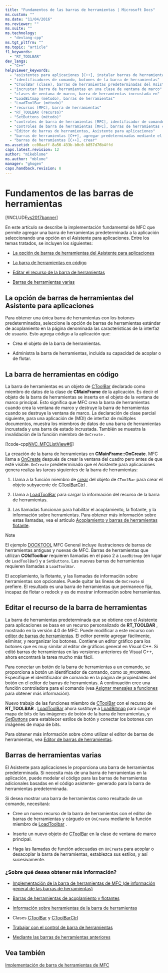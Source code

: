 ```yaml
---
title: "Fundamentos de las barras de herramientas | Microsoft Docs"
ms.custom: ""
ms.date: "11/04/2016"
ms.reviewer: ""
ms.suite: ""
ms.technology: 
  - "devlang-cpp"
ms.tgt_pltfrm: ""
ms.topic: "article"
f1_keywords: 
  - "RT_TOOLBAR"
dev_langs: 
  - "C++"
helpviewer_keywords: 
  - "asistentes para aplicaciones [C++], instalar barras de herramientas de la aplicación predeterminadas"
  - "identificadores de comando, botones de la barra de herramientas"
  - "CToolBar (clase), barras de herramientas predeterminadas del Asistente para aplicaciones"
  - "incrustar barra de herramientas en una clase de ventana de marco"
  - "clases de ventana de marco, barra de herramientas incrustada en"
  - "LoadBitmap (método), barras de herramientas"
  - "LoadToolBar (método)"
  - "recursos [MFC], barra de herramientas"
  - "RT_TOOLBAR (recurso)"
  - "SetButtons (método)"
  - "controles de barra de herramientas [MFC], identificador de comando"
  - "controles de barra de herramientas [MFC], barras de herramientas creadas mediante el Asistente para aplicaciones"
  - "Editor de barras de herramientas, Asistente para aplicaciones"
  - "barras de herramientas [C++], agregar predeterminadas mediante el Asistente para aplicaciones"
  - "barras de herramientas [C++], crear"
ms.assetid: cc00aaff-8a56-433b-b0c0-b857d76b4ffd
caps.latest.revision: 12
author: "mikeblome"
ms.author: "mblome"
manager: "ghogen"
caps.handback.revision: 8
---
```

# Fundamentos de las barras de herramientas
[!INCLUDE[vs2017banner](../assembler/inline/includes/vs2017banner.md)]

En este artículo se describe la implementación fundamental de MFC que permite agregar una barra de herramientas predeterminada a la aplicación seleccionando una opción en el Asistente para aplicaciones.  Entre los temas tratados, se incluyen los siguientes:  
  
-   [La opción de barras de herramientas del Asistente para aplicaciones](#_core_the_appwizard_toolbar_option)  
  
-   [La barra de herramientas en código](#_core_the_toolbar_in_code)  
  
-   [Editar el recurso de la barra de herramientas](#_core_editing_the_toolbar_resource)  
  
-   [Barras de herramientas varias](#_core_multiple_toolbars)  
  
##  <a name="_core_the_appwizard_toolbar_option"></a> La opción de barras de herramientas del Asistente para aplicaciones  
 Para obtener una única barra de herramientas con los botones predeterminados, seleccione la opción de barras de herramientas estándar de acoplamiento en la página denominada las características de la interfaz de usuario.  Esto agrega código a la aplicación que:  
  
-   Crea el objeto de la barra de herramientas.  
  
-   Administra la barra de herramientas, incluida su capacidad de acoplar o de flotar.  
  
##  <a name="_core_the_toolbar_in_code"></a> La barra de herramientas en código  
 La barra de herramientas es un objeto de [CToolBar](../mfc/reference/ctoolbar-class.md) declarado como miembro de datos de la clase de **CMainFrame** de la aplicación.  Es decir el objeto de la barra de herramientas se inserta en el objeto de la ventana de marco principal.  Esto significa que MFC crea la barra de herramientas cuando crea la ventana de marco y destruye la barra de herramientas cuando se destruye la ventana de marco.  La declaración de clase parcial siguiente, para una aplicación de \(MDI\) de interfaz de múltiples documentos, muestra los miembros de datos de una barra de herramientas incrustada y una barra de estado incrustada.  También se muestra la invalidación de la función miembro de `OnCreate` .  
  
 [!code-cpp[NVC_MFCListView#6](../mfc/codesnippet/CPP/toolbar-fundamentals_1.h)]  
  
 La creación de la barra de herramientas en **CMainFrame::OnCreate**.  MFC llama a [OnCreate](../Topic/CWnd::OnCreate.md) después de crear la ventana del cuadro pero antes de que esté visible.  `OnCreate` predeterminado que el Asistente para aplicaciones genera realiza las tareas siguientes de la barra de herramientas:  
  
1.  Llama a la función miembro de [crear](../Topic/CToolBar::Create.md) del objeto de `CToolBar` para crear el objeto subyacente de [CToolBarCtrl](../mfc/reference/ctoolbarctrl-class.md) .  
  
2.  Llama a [LoadToolBar](../Topic/CToolBar::LoadToolBar.md) para cargar la información del recurso de la barra de herramientas.  
  
3.  Las llamadas funcionan para habilitar el acoplamiento, la flotante, y la información sobre herramientas.  Para obtener más información sobre estas llamadas, vea el artículo [Acoplamiento y barras de herramientas flotante](../mfc/docking-and-floating-toolbars.md).  
  
> [!NOTE]
>  El ejemplo [DOCKTOOL](../top/visual-cpp-samples.md) MFC General incluye ilustraciones de barras de herramientas antiguas y nuevas de MFC.  Barras de herramientas que utilizan **COldToolbar** requieren llamadas en el paso 2 a `LoadBitmap` \(en lugar de `LoadToolBar`\) y a `SetButtons`.  Las nuevas barras de herramientas requieren llamadas a `LoadToolBar`.  
  
 El acoplamiento, la flotante, y las llamadas de información sobre herramientas son opcionales.  Puede quitar las líneas de `OnCreate` si prefiere.  El resultado es una barra de herramientas que permanece fija, incapaz de flotar o redock y es de mostrar información sobre herramientas.  
  
##  <a name="_core_editing_the_toolbar_resource"></a> Editar el recurso de la barra de herramientas  
 La barra de herramientas predeterminada que se obtiene con el Asistente para aplicaciones se basa en un recurso personalizado de **RT\_TOOLBAR** , mostrado en la versión 4.0 de MFC.  Puede modificar a este recurso con [editor de barras de herramientas](../mfc/toolbar-editor.md).  El editor permite agregar fácilmente, eliminar, y reorganizar los botones.  Contiene un editor gráfico para los botones que es muy similar al editor de gráficos general en Visual C\+\+.  Si editó barras de herramientas en las versiones anteriores de Visual C\+\+, ahora encontrará la tarea mucho más fácil.  
  
 Para conectar un botón de la barra de herramientas a un comando, se proporciona a botón un identificador de comando, como `ID_MYCOMMAND`.  Especifique el identificador de comando en la página de propiedades del botón en el editor de barras de herramientas.  A continuación cree una función controladora para el comando \(vea [Asignar mensajes a funciones](../mfc/reference/mapping-messages-to-functions.md) para obtener más información\).  
  
 Nuevo trabajo de las funciones miembro de [CToolBar](../mfc/reference/ctoolbar-class.md) con el recurso de **RT\_TOOLBAR** .  [LoadToolBar](../Topic/CToolBar::LoadToolBar.md) ahora sustituye a [LoadBitmap](../Topic/CToolBar::LoadBitmap.md) para cargar el mapa de bits de las imágenes de botón de la barra de herramientas, y [SetButtons](../Topic/CToolBar::SetButtons.md) para establecer estilos de botón y conectar los botones con imágenes de mapa de bits.  
  
 Para obtener más información sobre cómo utilizar el editor de barras de herramientas, vea [Editor de barras de herramientas](../mfc/toolbar-editor.md).  
  
##  <a name="_core_multiple_toolbars"></a> Barras de herramientas varias  
 El Asistente para aplicaciones le proporciona una barra de herramientas predeterminada.  Si necesita más de una barra de herramientas en la aplicación, puede modelar el código para las barras de herramientas adicionales basadas en el código asistente\- generado para la barra de herramientas predeterminada.  
  
 Si desea mostrar una barra de herramientas como resultado de un comando, necesitará:  
  
-   Cree un nuevo recurso de la barra de herramientas con el editor de barras de herramientas y cárguelo en `OnCreate` mediante la función miembro de [LoadToolbar](../Topic/CToolBar::LoadToolBar.md) .  
  
-   Inserte un nuevo objeto de [CToolBar](../mfc/reference/ctoolbar-class.md) en la clase de ventana de marco principal.  
  
-   Haga las llamadas de función adecuadas en `OnCreate` para acoplar o desacoplar la barra de herramientas, establezca sus estilos, y así sucesivamente.  
  
### ¿Sobre qué desea obtener más información?  
  
-   [Implementación de la barra de herramientas de MFC \(de información general de las barras de herramientas\)](../mfc/mfc-toolbar-implementation.md)  
  
-   [Barras de herramientas de acoplamiento y flotantes](../mfc/docking-and-floating-toolbars.md)  
  
-   [Información sobre herramientas de la barra de herramientas](../mfc/toolbar-tool-tips.md)  
  
-   Clases [CToolBar](../mfc/reference/ctoolbar-class.md) y [CToolBarCtrl](../mfc/reference/ctoolbarctrl-class.md)  
  
-   [Trabajar con el control de barra de herramientas](../mfc/working-with-the-toolbar-control.md)  
  
-   [Mediante las barras de herramientas anteriores](../mfc/using-your-old-toolbars.md)  
  
## Vea también  
 [Implementación de barra de herramientas de MFC](../mfc/mfc-toolbar-implementation.md)